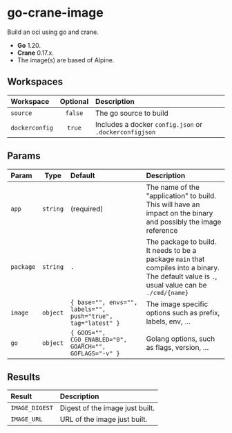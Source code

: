 # go-crane-image

Build an oci using go and crane.

- **Go** 1.20.
- **Crane** 0.17.x.
- The image(s) are based of Alpine.


## Workspaces

| Workspace      | Optional | Description                                            |
|:---------------|:--------:|:-------------------------------------------------------|
| `source`       | `false`  | The go source to build                                 |
| `dockerconfig` | `true`   | Includes a docker `config.json` or `.dockerconfigjson` |

## Params

| Param     | Type     | Default                                                      | Description                                                                                                                                    |
|:----------|:--------:|:-------------------------------------------------------------|:-----------------------------------------------------------------------------------------------------------------------------------------------|
| `app`     | `string` | (required)                                                   | The name of the "application" to build. This will have an impact on the binary and possibly the image reference                                |
| `package` | `string` | `.`                                                          | The package to build. It needs to be a package `main` that compiles into a binary. The default value is `.`, usual value can be `./cmd/{name}` |
| `image`   | `object` | `{ base="", envs="", labels="", push="true", tag="latest" }` | The image specific options such as prefix, labels, env, …                                                                                      |
| `go`      | `object` | `{ GOOS="", CGO_ENABLED="0", GOARCH="", GOFLAGS="-v" }`      | Golang options, such as flags, version, …                                                                                                      |

## Results

| Result         | Description                     |
|:---------------|:--------------------------------|
| `IMAGE_DIGEST` | Digest of the image just built. |
| `IMAGE_URL`    | URL of the image just built.    |
